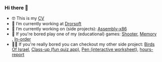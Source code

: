 ### Hi there 👋
- 🤓 This is my <a href="https://chenpeleg.github.io/cv" target="_blank">CV</a>
- 👷 I’m currently working at <a href="https://https://drorsoft.com/" target="_blank">Drorsoft</a>
- 🔭 I’m currently working on (side projects): <a href="https://github.com/ChenPeleg/Assembly-x86" target="_blank">Assembly-x86</a>  
- 🥱 If you're bored play one of my (educational) games: <a href="https://chenpeleg.github.io/Games/Shooter/ShooterMarket.html" target="_blank">Shooter</a>, <a href="https://chenpeleg.github.io/Games/Memory/index.html" target="_blank">Memory</a> , [In-order](https://chenpeleg.github.io/in-order/)
- 🥱🥱 If you're really bored you can checkout my other side project: [Birds Of Israel](chenpeleg.github.io/Birds-of-Israel/), [Class-up (fun quiz app)](https://chenpeleg.github.io/Classup/), [Pen (interactive worksheet)](https://chenpeleg.github.io/pen/), [hours-report](https://www.npmjs.com/package/hours-report)
 
